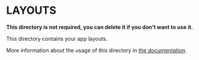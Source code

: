 # LAYOUTS

**This directory is not required, you can delete it if you don't want to use it.**

This directory contains your app layouts.

More information about the usage of this directory in [the documentation](https://nuxtjs.org/guide/views#layouts).
